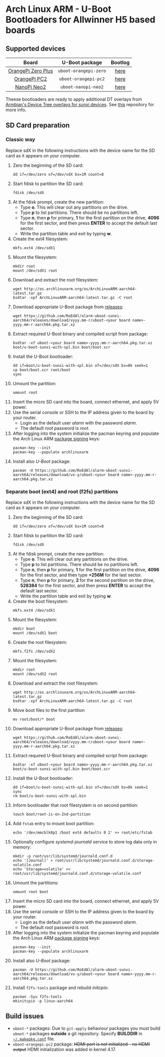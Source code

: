 # Arch Linux ARM - U-Boot Bootloaders for Allwinner H5 based boards

## Supported devices

 Board | U-Boot package | Bootlog
:-----:|:--------------:|:-------:
[OrangePi Zero Plus](http://www.orangepi.org/OrangePiZeroPlus/)|`uboot-orangepi-zero`|[here](bootlog/orangepi-zero-plus.log)
[OrangePi PC2](http://www.orangepi.org/orangepipc2/)|`uboot-orangepi-pc2`|[here](bootlog/orangepi-pc2.log)
[NanoPi Neo2](http://www.friendlyarm.com/index.php?route=product/product&product_id=180)|`uboot-nanopi-neo2`|[here](bootlog/nanopi-neo2.log)

Theese bootloaders are ready to apply additional DT overlays from [Armbian's Device Tree overlays for sunxi devices](//github.com/armbian/sunxi-DT-overlays).
See [this](//github.com/RoEdAl/alarm-sunxi-dt-overlays-aarch64) repository for more info.

## SD Card preparation

### Classic way

Replace sdX in the following instructions with the device name for the SD card as it appears on your computer.

1. Zero the beginning of the SD card:
   ```
   dd if=/dev/zero of=/dev/sdX bs=1M count=8
   ```
1. Start fdisk to partition the SD card:
   ```
   fdisk /dev/sdX
   ```
1. At the fdisk prompt, create the new partition:
   - Type **o**. This will clear out any partitions on the drive.
   - Type **p** to list partitions. There should be no partitions left.
   - Type **n**, then **p** for primary, **1** for the first partition on the drive, **4096** for the first sector,
     and then press **ENTER** to accept the default last sector.
   - Write the partition table and exit by typing **w**.
1. Create the ext4 filesystem:
   ```
   mkfs.ext4 /dev/sdX1
   ```
1. Mount the filesystem:
   ```
   mkdir root
   mount /dev/sdX1 root
   ```
1. Download and extract the root filesystem:
   ```
   wget http://os.archlinuxarm.org/os/ArchLinuxARM-aarch64-latest.tar.gz
   bsdtar -xpf ArchLinuxARM-aarch64-latest.tar.gz -C root
   ```
1. Download appropriate U-Boot package from [releases](//github.com/RoEdAl/alarm-uboot-sunxi-aarch64/releases):
   ```
   wget https://github.com/RoEdAl/alarm-uboot-sunxi-aarch64/releases/download/vyyy.mm-r/uboot-<your board name>-yyyy.mm-r-aarch64.pkg.tar.xz
   ```
1. Extract required U-Boot binary and compiled script from package:
   ```
   bsdtar -xf uboot-<your board name>-yyyy.mm-r-aarch64.pkg.tar.xz boot/u-boot-sunxi-with-spl.bin boot/boot.scr
   ```
1. Install the U-Boot bootloader:
   ```
   dd if=boot/u-boot-sunxi-with-spl.bin of=/dev/sdX bs=8k seek=1
   cp boot/boot.scr root/boot
   sync
   ```
1. Umount the partition:
   ```
   umount root   
   ```
1. Insert the micro SD card into the board, connect ethernet, and apply 5V power.
1. Use the serial console or SSH to the IP address given to the board by your router.
   - Login as the default user *alarm* with the password *alarm*.
   - The default *root* password is *root*.
1. After logging into the system initialize the pacman keyring and populate the Arch Linux ARM [package signing](//archlinuxarm.org/about/package-signing) keys:
   ```
   pacman-key --init
   pacman-key --populate archlinuxarm
   ```
1. Install also *U-Boot* package:
   ```
   pacman -U https://github.com/RoEdAl/alarm-uboot-sunxi-aarch64/releases/download/vx-y/uboot-<your board name>-yyyy.mm-r-aarch64.pkg.tar.xz
    ```

### Separate boot (ext4) and root (f2fs) partitions

Replace sdX in the following instructions with the device name for the SD card as it appears on your computer.

1. Zero the beginning of the SD card:
   ```
   dd if=/dev/zero of=/dev/sdX bs=1M count=8
   ```
1. Start fdisk to partition the SD card:
   ```
   fdisk /dev/sdX
   ```
1. At the fdisk prompt, create the new partition:
   - Type **o**. This will clear out any partitions on the drive.
   - Type **p** to list partitions. There should be no partitions left.
   - Type **n**, then **p** for primary, **1** for the first partition on the drive, **4096** for the first sector,
     and then type **+256M** for the last sector.
   - Type **n**, then **p** for primary, **2** for the second partition on the drive, **528384** for the first sector, and then press **ENTER** to accept the default last sector.
   - Write the partition table and exit by typing **w**.
1. Create the boot filesystem:
   ```
   mkfs.ext4 /dev/sdX1
   ```
1. Mount the filesystem:
   ```
   mkdir boot
   mount /dev/sdX1 boot
   ```
1. Create the root filesystem:
   ```
   mkfs.f2fs /dev/sdX2
   ```
1. Mount the filesystem:
   ```
   mkdir root
   mount /dev/sdX2 root
   ```
1. Download and extract the root filesystem:
   ```
   wget http://os.archlinuxarm.org/os/ArchLinuxARM-aarch64-latest.tar.gz
   bsdtar -xpf ArchLinuxARM-aarch64-latest.tar.gz -C root
   ```
1. Move boot files to the first partition
   ```
   mv root/boot/* boot
   ```
1. Download appropriate U-Boot package from [releases](//github.com/RoEdAl/alarm-uboot-sunxi-aarch64/releases):
   ```
   wget https://github.com/RoEdAl/alarm-uboot-sunxi-aarch64/releases/download/vyyy.mm-r/uboot-<your board name>-yyyy.mm-r-aarch64.pkg.tar.xz
   ```
1. Extract required U-Boot binary and compiled script from package:
   ```
   bsdtar -xf uboot-<your board name>-yyyy.mm-r-aarch64.pkg.tar.xz boot/u-boot-sunxi-with-spl.bin boot/boot.scr
   ```
1. Install the U-Boot bootloader:
   ```
   dd if=boot/u-boot-sunxi-with-spl.bin of=/dev/sdX bs=8k seek=1
   sync
   rm boot/u-boot-sunxi-with-spl.bin
   ```
1. Inform bootloader that root filestystem is on second partition:
   ```
   touch boot/root-is-on-2nd-partition
   ```
1. Add `fstab` entry to mount boot partition:
   ```
   echo '/dev/mmcblk0p1 /boot ext4 defaults 0 2' >> root/etc/fstab
   ```
1. Optionally configure *systemd-journald* service to store log data only in memory:
   ```
   mkdir -p root/usr/lib/systemd/journald.conf.d
   echo '[Journal]' > root/usr/lib/systemd/journald.conf.d/storage-volatile.conf
   echo 'Storage=volatile' >> root/usr/lib/systemd/journald.conf.d/storage-volatile.conf
   ```
1. Umount the partitions:
   ```
   umount root boot  
   ```
1. Insert the micro SD card into the board, connect ethernet, and apply 5V power.
1. Use the serial console or SSH to the IP address given to the board by your router.
   - Login as the default user *alarm* with the password *alarm*.
   - The default *root* password is *root*.
1. After logging into the system initialize the pacman keyring and populate the Arch Linux ARM [package signing](//archlinuxarm.org/about/package-signing) keys:
   ```
   pacman-key --init
   pacman-key --populate archlinuxarm
   ```
1. Install also *U-Boot* package:
   ```
   pacman -U https://github.com/RoEdAl/alarm-uboot-sunxi-aarch64/releases/download/vx-y/uboot-<your board name>-yyyy.mm-r-aarch64.pkg.tar.xz
   ```
1. Install `f2fs-tools` package and rebuild *initcpio*:
   ```
   pacman -Syu f2fs-tools
   mkinitcpio -p linux-aarch64
   ```

## Build issues

* `uboot-*` packages: Due to `git-apply` behaviour packages you must build `uboot-*` packages  **outside** a git repository.
  Specify **BUILDDIR** in [`~/.makepkg.conf`](http://www.archlinux.org/pacman/makepkg.conf.5.html) file.
* `uboot-orangepi-pc2` package: ~~HDMI port is not initialized - no HDMI output~~ HDMI initialization was added in kernel 4.17.
